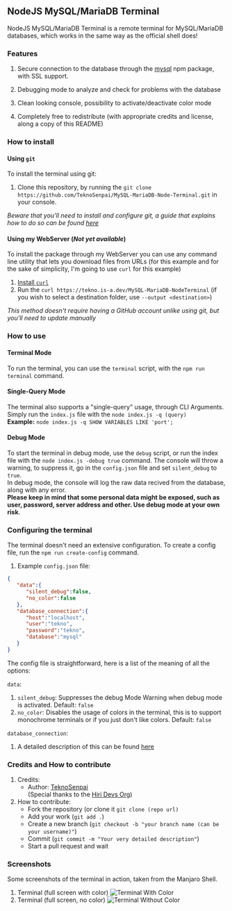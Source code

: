 ## NodeJS MySQL/MariaDB Terminal

NodeJS MySQL/MariaDB Terminal is a remote terminal for MySQL/MariaDB databases, which works in the same way as the official shell does!

### Features

1.  Secure connection to the database through the [mysql](https://www.npmjs.com/package/mysql) npm package, with SSL support.
  
3.  Debugging mode to analyze and check for problems with the database
  
5.  Clean looking console, possibility to activate/deactivate color mode
  
7.  Completely free to redistribute (with appropriate credits and license, along a copy of this README)

### How to install

#### Using `git`

To install the terminal using git: 
1. Clone this repository, by running the `git clone https://github.com/TeknoSenpai/MySQL-MariaDB-Node-Terminal.git` in your console.

_Beware that you'll need to install and configure git, a guide that explains how to do so can be found [here](https://git-scm.com/book/en/v2/Getting-Started-Installing-Git)_

#### Using my WebServer (_Not yet available_)

To install the package through my WebServer you can use any command line utility that lets you download files from URLs (for this example and for the sake of simplicity, I'm going to use `curl` for this example)
1. [Install `curl`](https://www.cyberciti.biz/faq/download-a-file-with-curl-on-linux-unix-command-line/)
2. Run the `curl https://tekno.is-a.dev/MySQL-MariaDB-NodeTerminal` (if you wish to select a destination folder, use `--output <destination>`)

_This method doesn't require having a GitHub account unlike using git, but you'll need to update manually_

### How to use

#### Terminal Mode

To run the terminal, you can use the `terminal` script, with the `npm run terminal` command.

#### Single-Query Mode

The terminal also supports a "single-query" usage, through CLI Arguments.  
Simply run the `index.js` file with the `node index.js -q (query)`  
**Example:** `node index.js -q SHOW VARIABLES LIKE 'port';`  

#### Debug Mode

To start the terminal in debug mode, use the `debug` script, or run the index file with the `node index.js -debug true` command. The console will throw a warning, to suppress it, go in the `config.json` file and set `silent_debug` to `true`.  
In debug mode, the console will log the raw data recived from the database, along with any error.  
**Please keep in mind that some personal data might be exposed, such as user, password, server address and other. Use debug mode at your own risk**.  

### Configuring the terminal

The terminal doesn't need an extensive configuration.
To create a config file, run the `npm run create-config` command.

1.  Example `config.json` file:
```json
{
   "data":{
      "silent_debug":false,
      "no_color":false
   },
   "database_connection":{
      "host":"localhost",
      "user":"tekno",
      "password":"tekno",
      "database":"mysql"
   }
}
```
The config file is straightforward, here is a list of the meaning of all the options:

`data`:
1. `silent_debug`: Suppresses the debug Mode Warning when debug mode is activated. Default: `false`
2. `no_color`: Disables the usage of colors in the terminal, this is to support monochrome terminals or if you just don't like colors. Default: `false`

`database_connection`:
1. A detailed description of this can be found [here](https://github.com/mysqljs/mysql#connection-options)

### Credits and How to contribute

1.  Credits:  
    *   Author: [TeknoSenpai](https://github.com/TeknoSenpai)  
        (Special thanks to the [Hiri Devs Org](https://hiri.dev))
2.  How to contribute:
    *   Fork the repository (or clone it `git clone (repo url)`
    *   Add your work (`git add .`)
    *   Create a new branch (`git checkout -b "your branch name (can be your username)"`)
    *   Commit (`git commit -m "Your very detailed description"`)
    *   Start a pull request and wait

### Screenshots

Some screenshots of the terminal in action, taken from the Manjaro Shell.

1. Terminal (full screen with color) ![Terminal With Color](https://imgur.com/PIHEjgw.png)
2. Terminal (full screen, no color) ![Terminal Without Color](https://imgur.com/UrflaBm.png)

